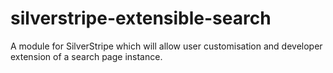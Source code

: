 silverstripe-extensible-search
==============================

A module for SilverStripe which will allow user customisation and developer extension of a search page instance.
